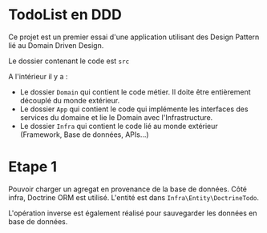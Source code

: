 TodoList en DDD
===============

Ce projet est un premier essai d'une application utilisant des Design Pattern lié au Domain Driven Design.

Le dossier contenant le code est `src`

A l'intérieur il y a :

* Le dossier `Domain` qui contient le code métier. Il doite être entièrement découplé du monde extérieur.
* Le dossier `App` qui contient le code qui implémente les interfaces des services du domaine et lie le Domain avec l'Infrastructure.
* Le dossier `Infra` qui contient le code lié au monde extérieur (Framework, Base de données, APIs...)

# Etape 1

Pouvoir charger un agregat en provenance de la base de données. Côté infra, Doctrine ORM est utilisé.
L'entité est dans `Infra\Entity\DoctrineTodo`.

L'opération inverse est également réalisé pour sauvegarder les données en base de données.
